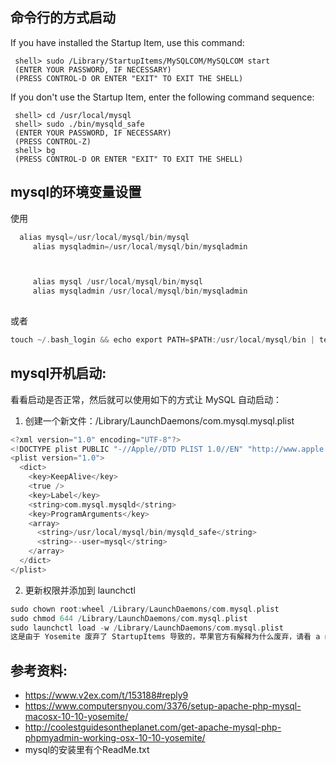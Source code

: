 ## 命令行的方式启动

If you have installed the Startup Item, use this command:

     shell> sudo /Library/StartupItems/MySQLCOM/MySQLCOM start
     (ENTER YOUR PASSWORD, IF NECESSARY)
     (PRESS CONTROL-D OR ENTER "EXIT" TO EXIT THE SHELL)

If you don't use the Startup Item, enter the following command sequence:

     shell> cd /usr/local/mysql
     shell> sudo ./bin/mysqld_safe
     (ENTER YOUR PASSWORD, IF NECESSARY)
     (PRESS CONTROL-Z)
     shell> bg
     (PRESS CONTROL-D OR ENTER "EXIT" TO EXIT THE SHELL)

## mysql的环境变量设置

使用

```objectivec
  alias mysql=/usr/local/mysql/bin/mysql
     alias mysqladmin=/usr/local/mysql/bin/mysqladmin



     alias mysql /usr/local/mysql/bin/mysql
     alias mysqladmin /usr/local/mysql/bin/mysqladmin
     
```
   
或者

```objectivec
touch ~/.bash_login && echo export PATH=$PATH:/usr/local/mysql/bin | tee ~/.bash_login
```

## mysql开机启动:


看看启动是否正常，然后就可以使用如下的方式让 MySQL 自动启动：

1. 创建一个新文件：/Library/LaunchDaemons/com.mysql.mysql.plist


```objectivec
<?xml version="1.0" encoding="UTF-8"?> 
<!DOCTYPE plist PUBLIC "-//Apple//DTD PLIST 1.0//EN" "http://www.apple.com/DTDs/PropertyList-1.0.dtd">
<plist version="1.0">
  <dict>
    <key>KeepAlive</key>
    <true />
    <key>Label</key>
    <string>com.mysql.mysqld</string>
    <key>ProgramArguments</key>
    <array>
      <string>/usr/local/mysql/bin/mysqld_safe</string>
      <string>--user=mysql</string>
    </array>
  </dict>
</plist>
```
2. 更新权限并添加到 launchctl

```objectivec
sudo chown root:wheel /Library/LaunchDaemons/com.mysql.plist
sudo chmod 644 /Library/LaunchDaemons/com.mysql.plist
sudo launchctl load -w /Library/LaunchDaemons/com.mysql.plist
这是由于 Yosemite 废弃了 StartupItems 导致的，苹果官方有解释为什么废弃，请看 a note at the start of the page in Apple's docs explaining this。

```

## 参考资料:

- https://www.v2ex.com/t/153188#reply9
- https://www.computersnyou.com/3376/setup-apache-php-mysql-macosx-10-10-yosemite/
- http://coolestguidesontheplanet.com/get-apache-mysql-php-phpmyadmin-working-osx-10-10-yosemite/
- mysql的安装里有个ReadMe.txt


